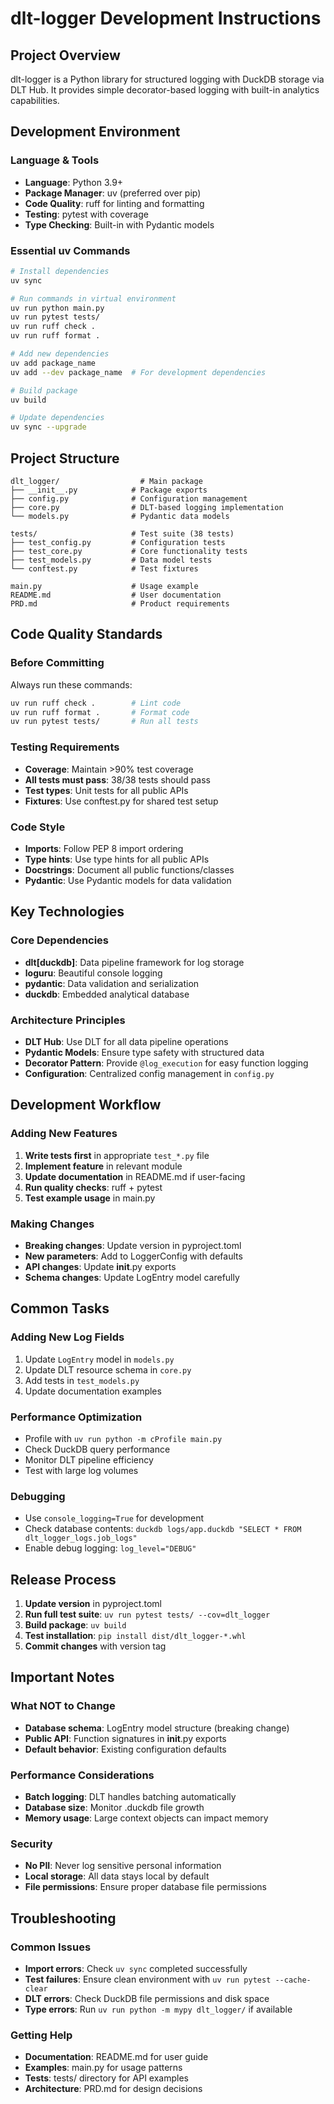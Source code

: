 # dlt-logger Development Instructions

## Project Overview
dlt-logger is a Python library for structured logging with DuckDB storage via DLT Hub. It provides simple decorator-based logging with built-in analytics capabilities.

## Development Environment

### Language & Tools
- **Language**: Python 3.9+
- **Package Manager**: uv (preferred over pip)
- **Code Quality**: ruff for linting and formatting
- **Testing**: pytest with coverage
- **Type Checking**: Built-in with Pydantic models

### Essential uv Commands
```bash
# Install dependencies
uv sync

# Run commands in virtual environment
uv run python main.py
uv run pytest tests/
uv run ruff check .
uv run ruff format .

# Add new dependencies
uv add package_name
uv add --dev package_name  # For development dependencies

# Build package
uv build

# Update dependencies
uv sync --upgrade
```

## Project Structure
```
dlt_logger/                  # Main package
├── __init__.py            # Package exports
├── config.py              # Configuration management
├── core.py                # DLT-based logging implementation
└── models.py              # Pydantic data models

tests/                     # Test suite (38 tests)
├── test_config.py         # Configuration tests
├── test_core.py           # Core functionality tests
├── test_models.py         # Data model tests
└── conftest.py            # Test fixtures

main.py                    # Usage example
README.md                  # User documentation
PRD.md                     # Product requirements
```

## Code Quality Standards

### Before Committing
Always run these commands:
```bash
uv run ruff check .        # Lint code
uv run ruff format .       # Format code
uv run pytest tests/       # Run all tests
```

### Testing Requirements
- **Coverage**: Maintain >90% test coverage
- **All tests must pass**: 38/38 tests should pass
- **Test types**: Unit tests for all public APIs
- **Fixtures**: Use conftest.py for shared test setup

### Code Style
- **Imports**: Follow PEP 8 import ordering
- **Type hints**: Use type hints for all public APIs
- **Docstrings**: Document all public functions/classes
- **Pydantic**: Use Pydantic models for data validation

## Key Technologies

### Core Dependencies
- **dlt[duckdb]**: Data pipeline framework for log storage
- **loguru**: Beautiful console logging
- **pydantic**: Data validation and serialization
- **duckdb**: Embedded analytical database

### Architecture Principles
- **DLT Hub**: Use DLT for all data pipeline operations
- **Pydantic Models**: Ensure type safety with structured data
- **Decorator Pattern**: Provide `@log_execution` for easy function logging
- **Configuration**: Centralized config management in `config.py`

## Development Workflow

### Adding New Features
1. **Write tests first** in appropriate `test_*.py` file
2. **Implement feature** in relevant module
3. **Update documentation** in README.md if user-facing
4. **Run quality checks**: ruff + pytest
5. **Test example usage** in main.py

### Making Changes
- **Breaking changes**: Update version in pyproject.toml
- **New parameters**: Add to LoggerConfig with defaults
- **API changes**: Update __init__.py exports
- **Schema changes**: Update LogEntry model carefully

## Common Tasks

### Adding New Log Fields
1. Update `LogEntry` model in `models.py`
2. Update DLT resource schema in `core.py`
3. Add tests in `test_models.py`
4. Update documentation examples

### Performance Optimization
- Profile with `uv run python -m cProfile main.py`
- Check DuckDB query performance
- Monitor DLT pipeline efficiency
- Test with large log volumes

### Debugging
- Use `console_logging=True` for development
- Check database contents: `duckdb logs/app.duckdb "SELECT * FROM dlt_logger_logs.job_logs"`
- Enable debug logging: `log_level="DEBUG"`

## Release Process

1. **Update version** in pyproject.toml
2. **Run full test suite**: `uv run pytest tests/ --cov=dlt_logger`
3. **Build package**: `uv build`
4. **Test installation**: `pip install dist/dlt_logger-*.whl`
5. **Commit changes** with version tag

## Important Notes

### What NOT to Change
- **Database schema**: LogEntry model structure (breaking change)
- **Public API**: Function signatures in __init__.py exports
- **Default behavior**: Existing configuration defaults

### Performance Considerations
- **Batch logging**: DLT handles batching automatically
- **Database size**: Monitor .duckdb file growth
- **Memory usage**: Large context objects can impact memory

### Security
- **No PII**: Never log sensitive personal information
- **Local storage**: All data stays local by default
- **File permissions**: Ensure proper database file permissions

## Troubleshooting

### Common Issues
- **Import errors**: Check `uv sync` completed successfully
- **Test failures**: Ensure clean environment with `uv run pytest --cache-clear`
- **DLT errors**: Check DuckDB file permissions and disk space
- **Type errors**: Run `uv run python -m mypy dlt_logger/` if available

### Getting Help
- **Documentation**: README.md for user guide
- **Examples**: main.py for usage patterns
- **Tests**: tests/ directory for API examples
- **Architecture**: PRD.md for design decisions